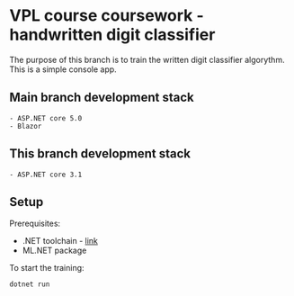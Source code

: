 # VPL course coursework - handwritten digit classifier

The purpose of this branch is to train the written digit classifier algorythm.
This is a simple console app.

## Main branch development stack

    - ASP.NET core 5.0
    - Blazor

## This branch development stack

    - ASP.NET core 3.1

## Setup

Prerequisites:

- .NET toolchain - [link](https://dotnet.microsoft.com/learn/aspnet/blazor-tutorial/intro)
- ML.NET package

To start the training:

    dotnet run
